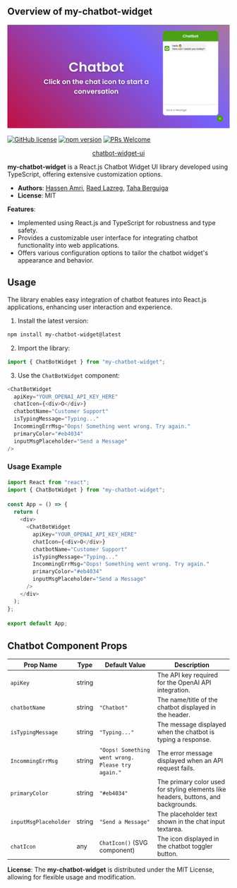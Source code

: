 ## Overview of my-chatbot-widget

![Chatbot Demo](./chatbot.png)

[![GitHub license](https://img.shields.io/badge/license-MIT-blue.svg)](https://github.com/decaporg/decap-cms/blob/main/LICENSE) [![npm version](https://img.shields.io/npm/v/lauf)](https://www.npmjs.com/package/chatbot-widget-ui) [![PRs Welcome](https://img.shields.io/badge/PRs-welcome-brightgreen.svg)](https://github.com/decaporg/decap-cms/blob/main/CONTRIBUTING.md)

<div style="text-align: center;">

[chatbot-widget-ui](https://www.npmjs.com/package/chatbot-widget-ui)

</div>

**my-chatbot-widget** is a React.js Chatbot Widget UI library developed using TypeScript, offering extensive customization options.

- **Authors**: [Hassen Amri](https://www.linkedin.com/in/hassenamri005/), [Raed Lazreg](https://www.linkedin.com/in/raid-lazreg-61378127a/), [Taha Berguiga](https://www.linkedin.com/in/taha-berguiga/)
- **License**: MIT

**Features**:

- Implemented using React.js and TypeScript for robustness and type safety.
- Provides a customizable user interface for integrating chatbot functionality into web applications.
- Offers various configuration options to tailor the chatbot widget's appearance and behavior.

## Usage

The library enables easy integration of chatbot features into React.js applications, enhancing user interaction and experience.

1. Install the latest version:

```bash
npm install my-chatbot-widget@latest
```

2. Import the library:

```javascript
import { ChatBotWidget } from "my-chatbot-widget";
```

3. Use the `ChatBotWidget` component:

```javascript
<ChatBotWidget
  apiKey="YOUR_OPENAI_API_KEY_HERE"
  chatIcon={<div>O</div>}
  chatbotName="Customer Support"
  isTypingMessage="Typing..."
  IncommingErrMsg="Oops! Something went wrong. Try again."
  primaryColor="#eb4034"
  inputMsgPlaceholder="Send a Message"
/>
```

### Usage Example

```javascript
import React from "react";
import { ChatBotWidget } from "my-chatbot-widget";

const App = () => {
  return (
    <div>
      <ChatBotWidget
        apiKey="YOUR_OPENAI_API_KEY_HERE"
        chatIcon={<div>O</div>}
        chatbotName="Customer Support"
        isTypingMessage="Typing..."
        IncommingErrMsg="Oops! Something went wrong. Try again."
        primaryColor="#eb4034"
        inputMsgPlaceholder="Send a Message"
      />
    </div>
  );
};

export default App;
```

## Chatbot Component Props

| Prop Name             | Type   | Default Value                                     | Description                                                                         |
| --------------------- | ------ | ------------------------------------------------- | ----------------------------------------------------------------------------------- |
| `apiKey`              | string |                                                   | The API key required for the OpenAI API integration.                                |
| `chatbotName`         | string | `"Chatbot"`                                       | The name/title of the chatbot displayed in the header.                              |
| `isTypingMessage`     | string | `"Typing..."`                                     | The message displayed when the chatbot is typing a response.                        |
| `IncommingErrMsg`     | string | `"Oops! Something went wrong. Please try again."` | The error message displayed when an API request fails.                              |
| `primaryColor`        | string | `"#eb4034"`                                       | The primary color used for styling elements like headers, buttons, and backgrounds. |
| `inputMsgPlaceholder` | string | `"Send a Message"`                                | The placeholder text shown in the chat input textarea.                              |
| `chatIcon`            | any    | `ChatIcon()` (SVG component)                      | The icon displayed in the chatbot toggler button.                                   |

**License**:
The **my-chatbot-widget** is distributed under the MIT License, allowing for flexible usage and modification.
